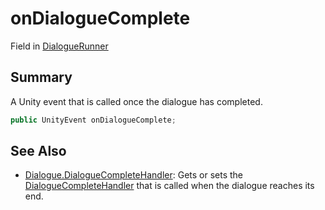 # onDialogueComplete

Field in [DialogueRunner](./)

## Summary

A Unity event that is called once the dialogue has completed.

```csharp
public UnityEvent onDialogueComplete;
```

## See Also

* [Dialogue.DialogueCompleteHandler](../../yarn/yarn.dialogue/yarn.dialogue.dialoguecompletehandler.md): Gets or sets the [DialogueCompleteHandler](../../yarn/yarn.dialoguecompletehandler.md) that is called when the dialogue reaches its end.
